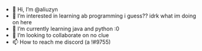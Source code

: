 - 👋 Hi, I’m @aliuzyn
- 👀 I’m interested in learning ab programming i guess?? idrk what im doing on here
- 🌱 I’m currently learning java and python :0
- 💞️ I’m looking to collaborate on no clue
- 📫 How to reach me discord (a !#9755)

<!---
aliuzyn/aliuzyn is a ✨ special ✨ repository because its `README.md` (this file) appears on your GitHub profile.
You can click the Preview link to take a look at your changes.
--->
